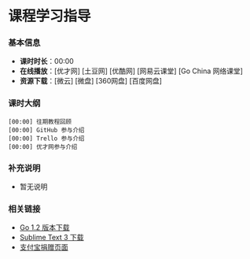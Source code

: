 # 课程学习指导

### 基本信息

- **课时时长**：00:00
- **在线播放**：[优才网] [土豆网] [优酷网] [网易云课堂] [Go China 网络课堂]
- **资源下载**：[微云] [微盘] [360网盘] [百度网盘]

### 课时大纲

	[00:00] 往期教程回顾
	[00:00] GitHub 参与介绍
	[00:00] Trello 参与介绍
	[00:00] 优才网参与介绍
	
### 补充说明

- 暂无说明

### 相关链接

- [Go 1.2 版本下载](http://www.golangtc.com/download)
- [Sublime Text 3 下载](http://www.sublimetext.com/3)
- [支付宝捐赠页面](https://me.alipay.com/obahua)
